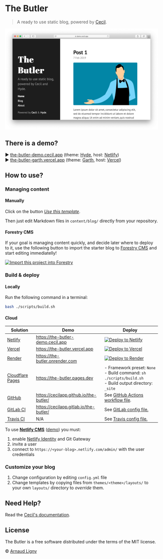 # The Butler

> A ready to use static blog, powered by [Cecil](https://cecil.app).

![Cecil preview](static/images/cecil-preview.png)

## There is a demo?

:arrow_forward: [the-butler-demo.cecil.app](https://the-butler-demo.cecil.app) (theme: [Hyde](https://github.com/Cecilapp/theme-hyde#readme), host: [Netlify](https://www.netlify.com))  
:arrow_forward: [the-butler-garth.vercel.app](https://the-butler-garth.vercel.app) (theme: [Garth](https://github.com/Cecilapp/theme-garth#readme), host: [Vercel](https://vercel.com))

## How to use?

### Managing content

#### Manually

Click on the button _[Use this template](https://github.com/Cecilapp/the-butler/generate)_.

Then just edit Markdown files in `content/blog/` directly from your repository.

#### Forestry CMS

If your goal is managing content quickly, and decide later where to deploy to it, use the following button to import the starter blog to [Forestry CMS](https://forestry.io) and start editing immediatelly!

[![Import this project into Forestry](https://assets.forestry.io/import-to-forestryK.svg)](https://cecil.app/cms/forestry/import/)

### Build & deploy

#### Locally

Run the following command in a terminal:

```bash
bash ./scripts/build.sh
```

#### Cloud

| Solution | Demo | Deploy |
|----------|------|--------|
| [Netlify](https://www.netlify.com) | <https://the-butler-demo.cecil.app> | [![Deploy to Netlify](https://www.netlify.com/img/deploy/button.svg)](https://app.netlify.com/start/deploy?repository=https://github.com/Cecilapp/the-butler&stack=cms) |
| [Vercel](https://vercel.com) | <https://the-butler.vercel.app> | [![Deploy to Vercel](https://vercel.com/button)](https://vercel.com/import/project?template=https://github.com/Cecilapp/the-butler) |
| [Render](https://render.com) | <https://the-butler.onrender.com> | [![Deploy to Render](https://render.com/images/deploy-to-render-button.svg)](https://render.com/deploy?repo=https://github.com/Cecilapp/the-butler) |
| [Cloudflare Pages](https://pages.cloudflare.com) | <https://the-butler.pages.dev> | - Framework preset: `None`<br />- Build command: `sh ./scripts/build.sh`<br />- Build output directory: `_site` |
| [GitHub](https://github.com/features/actions/) | <https://cecilapp.github.io/the-butler/> | See [GitHub Actions workflow file](/.github/workflows/build-and-deploy.yml). |
| [GitLab CI](https://about.gitlab.com/stages-devops-lifecycle/continuous-integration/) | <https://cecilapp.gitlab.io/the-butler/> | See [GitLab config file.](/.gitlab-ci.yml) |
| [Travis CI](https://travis-ci.com) | N/A | See [Travis config file.](/.travis.yml) |

To use [**Netlify CMS**](https://www.netlifycms.org) ([demo](https://the-butler-demo.cecil.app/admin/)) you must:

1. enable [Netlify Identity](https://docs.netlify.com/visitor-access/git-gateway/#setup-and-settings) and Git Gateway
2. invite a user
3. connect to `https://<your-blog>.netlify.com/admin/` with the user credentials

### Customize your blog

1. Change configuration by editing `config.yml` file
2. Change templates by copying files from `themes/<theme>/layouts/` to your own `layouts/` directory to _override_ them.

## Need Help?

Read the [Cecil's documentation](https://cecil.app/documentation/).

## License

The Butler is a free software distributed under the terms of the MIT license.

© [Arnaud Ligny](https://arnaudligny.fr)

